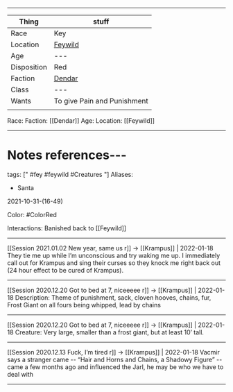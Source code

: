 ***
| Thing       | stuff                                  |
| ----------- | -------------------------------------- |
| Race        | Key                                    |
| Location    | [Feywild](../places/Planes/Feywild.md) |
| Age         | ---                                    |
| Disposition | Red                                    |
| Faction     | [Dendar](Dendar.md)                    |
| Class       | ---                                    |
| Wants       | To give Pain and Punishment            |
|             |                                        |


Race:
Faction: [[Dendar]]
Age:
Location: [[Feywild]]



---
# Notes references---
tags: [" #fey #feywild #Creatures "]
Aliases:
- Santa


2021-10-31-(16-49)

Color: #ColorRed


Interactions:
Banished back to [[Feywild]]


---

[[Session 2021.01.02 New year, same us r]] -> [[Krampus]] | 2022-01-18
They tie me up while I’m unconscious and try waking me up. I immediately call out for Krampus and sing their curses so they knock me right back out (24 hour effect to be cured of Krampus).

---

[[Session 2020.12.20 Got to bed at 7, niceeeee r]] -> [[Krampus]] | 2022-01-18
Description: Theme of punishment, sack, cloven hooves, chains, fur, Frost Giant on all fours being whipped, lead by chains

---

[[Session 2020.12.20 Got to bed at 7, niceeeee r]] -> [[Krampus]] | 2022-01-18
Creature: Very large, smaller than a frost giant, but at least 10’ tall.

---


[[Session 2020.12.13 Fuck, I’m tired r]] -> [[Krampus]] | 2022-01-18
Vacmir says a stranger came -- “Hair and Horns and Chains, a Shadowy Figure” -- came a few months ago and influenced the Jarl, he may be who we have to deal with

---
